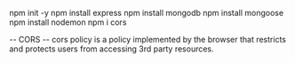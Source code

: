npm init -y
npm install express
npm install mongodb
npm install mongoose
npm install nodemon
npm i cors

<!-- mongooes.connect("mongodb+srv://mishakmanuel:ROcA1kUfF4w9pwbs@cluster0.zcwmmue.mongodb.net/?retryWrites=true&w=majority&appName=Cluster0").then(()=>{
    console.log("Connectido successfully!");
}).catch(()=>{
    console.log("Failed to connect");
}); -->


-- CORS --
cors policy is a policy implemented by the browser that restricts and protects users from accessing 3rd party resources.